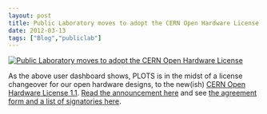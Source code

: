 ```yaml
---
layout: post
title: Public Laboratory moves to adopt the CERN Open Hardware License
date: 2012-03-13
tags: ["Blog","publiclab"]
---
```


[![Public Laboratory moves to adopt the CERN Open Hardware License](6834676836_48313e3b3d.jpg)](http://www.flickr.com/photos/jeffreywarren/6834676836/ "Public Laboratory moves to adopt the CERN Open Hardware License by jeferonix, on Flickr")

As the above user dashboard shows, PLOTS is in the midst of a license changeover for our open hardware designs, to the new(ish) [CERN Open Hardware License 1.1](http://www.ohwr.org/projects/cernohl/wiki). [Read the announcement here](http://publiclaboratory.org/notes/warren/3-9-2012/plots-adoption-cern-open-hardware-license) and see [the agreement form and a list of signatories here](http://publiclaboratory.org/wiki/open-hardware-licensing).